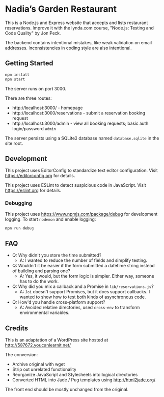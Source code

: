 # Nadia’s Garden Restaurant

This is a Node.js and Express website that accepts and lists restaurant reservations. Improve it with the lynda.com course, "Node.js: Testing and Code Quality" by Jon Peck.

The backend contains intentional mistakes, like weak validation on email addresses. Inconsistencies in coding style are also intentional.

## Getting Started

```bash
npm install
npm start
```

The server runs on port 3000.

There are three routes:

- http://localhost:3000/ - homepage
- http://localhost:3000/reservations - submit a reservation booking request
- http://localhost:3000/admin - view all booking requests; basic auth login/password `admin`

The server persists using a SQLite3 database named `database.sqlite` in the site root.

## Development

This project uses EditorConfig to standardize text editor configuration. Visit https://editorconfig.org for details.

This project uses ESLint to detect suspicious code in JavaScript. Visit https://eslint.org for details.

### Debugging

This project uses https://www.npmjs.com/package/debug for development logging. To start `nodemon` and enable logging:

```bash
npm run debug
```

## FAQ

- Q: Why didn't you store the time submitted?
  - A: I wanted to reduce the number of fields and simplify testing.
- Q: Wouldn't it be easier if the form submitted a datetime string instead of building and parsing one?
  - A: Yes, it would, but the form logic is simpler. Either way, someone has to do the work.
- Q: Why did you mix a callback and a Promise in `lib/reservations.js`?
  - A: `Joi` doesn't support Promises, but it does support callbacks. I wanted to show how to test both kinds of asynchronous code.
- Q: How'd you handle cross-platform support?
  - A: Avoided relative directories, used `cross-env` to transform environmental variables.

## Credits

This is an adaptation of a WordPress site hosted at http://587672.youcanlearnit.net/

The conversion:

- Archive original with wget
- Strip out unrelated functionality
- Reorganize JavaScript and Stylesheets into logical directories
- Converted HTML into Jade / Pug templates using http://html2jade.org/

The front end should be mostly unchanged from the original.
